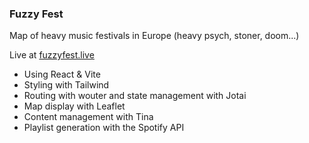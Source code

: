### Fuzzy Fest

Map of heavy music festivals in Europe (heavy psych, stoner, doom...)

Live at [fuzzyfest.live](https://fuzzyfest.live)

- Using React & Vite
- Styling with Tailwind
- Routing with wouter and state management with Jotai
- Map display with Leaflet
- Content management with Tina
- Playlist generation with the Spotify API
